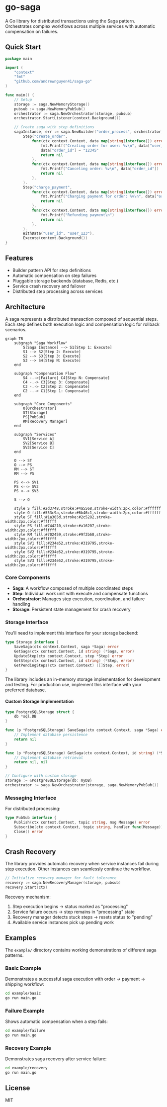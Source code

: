 # go-saga

A Go library for distributed transactions using the Saga pattern. Orchestrates complex workflows across multiple services with automatic compensation on failures.

## Quick Start

```go
package main

import (
    "context"
    "fmt"
    "github.com/andrewnguyen41/saga-go"
)

func main() {
    // Setup
    storage := saga.NewMemoryStorage()
    pubsub := saga.NewMemoryPubSub()
    orchestrator := saga.NewOrchestrator(storage, pubsub)
    orchestrator.StartListener(context.Background())

    // Create saga with step definitions
    sagaInstance, err := saga.NewBuilder("order_process", orchestrator).
        Step("create_order",
            func(ctx context.Context, data map[string]interface{}) error {
                fmt.Printf("Creating order for user: %v\n", data["user_id"])
                data["order_id"] = "12345"
                return nil
            },
            func(ctx context.Context, data map[string]interface{}) error {
                fmt.Printf("Canceling order: %v\n", data["order_id"])
                return nil
            },
        ).
        Step("charge_payment",
            func(ctx context.Context, data map[string]interface{}) error {
                fmt.Printf("Charging payment for order: %v\n", data["order_id"])
                return nil
            },
            func(ctx context.Context, data map[string]interface{}) error {
                fmt.Printf("Refunding payment\n")
                return nil
            },
        ).
        WithData("user_id", "user_123").
        Execute(context.Background())
}
```

## Features

- Builder pattern API for step definitions
- Automatic compensation on step failures
- Pluggable storage backends (database, Redis, etc.)
- Service crash recovery and failover
- Distributed step processing across services

## Architecture

A saga represents a distributed transaction composed of sequential steps. Each step defines both execution logic and compensation logic for rollback scenarios.

```mermaid
graph TB
    subgraph "Saga Workflow"
        S[Saga Instance] --> S1[Step 1: Execute]
        S1 --> S2[Step 2: Execute]
        S2 --> S3[Step 3: Execute]
        S3 --> S4[Step N: Execute]
    end
    
    subgraph "Compensation Flow"
        S4 -.->|Failure| C4[Step N: Compensate]
        C4 -.-> C3[Step 3: Compensate]
        C3 -.-> C2[Step 2: Compensate]
        C2 -.-> C1[Step 1: Compensate]
    end
    
    subgraph "Core Components"
        O[Orchestrator] 
        ST[Storage]
        PS[PubSub]
        RM[Recovery Manager]
    end
    
    subgraph "Services"
        SV1[Service A]
        SV2[Service B]
        SV3[Service C]
    end
    
    O --> ST
    O --> PS
    RM --> ST
    RM --> PS
    
    PS <--> SV1
    PS <--> SV2
    PS <--> SV3
    
    S --> O
    
    style S fill:#2d3748,stroke:#4a5568,stroke-width:2px,color:#ffffff
    style O fill:#553c9a,stroke:#6b46c1,stroke-width:2px,color:#ffffff
    style ST fill:#1a365d,stroke:#2c5282,stroke-width:2px,color:#ffffff
    style PS fill:#744210,stroke:#a16207,stroke-width:2px,color:#ffffff
    style RM fill:#702459,stroke:#9f2b68,stroke-width:2px,color:#ffffff
    style SV1 fill:#234e52,stroke:#319795,stroke-width:2px,color:#ffffff
    style SV2 fill:#234e52,stroke:#319795,stroke-width:2px,color:#ffffff
    style SV3 fill:#234e52,stroke:#319795,stroke-width:2px,color:#ffffff
```

### Core Components
- **Saga**: A workflow composed of multiple coordinated steps
- **Step**: Individual work unit with execute and compensate functions
- **Orchestrator**: Manages step execution, coordination, and failure handling
- **Storage**: Persistent state management for crash recovery

### Storage Interface
You'll need to implement this interface for your storage backend:
```go
type Storage interface {
    SaveSaga(ctx context.Context, saga *Saga) error
    GetSaga(ctx context.Context, id string) (*Saga, error)
    UpdateStep(ctx context.Context, step *Step) error
    GetStep(ctx context.Context, id string) (*Step, error)
    GetPendingSteps(ctx context.Context) ([]Step, error)
}
```

The library includes an in-memory storage implementation for development and testing. For production use, implement this interface with your preferred database.

#### Custom Storage Implementation
```go
type PostgreSQLStorage struct {
    db *sql.DB
}

func (p *PostgreSQLStorage) SaveSaga(ctx context.Context, saga *Saga) error {
    // Implement database persistence
    return nil
}

func (p *PostgreSQLStorage) GetSaga(ctx context.Context, id string) (*Saga, error) {
    // Implement database retrieval
    return nil, nil
}

// Configure with custom storage
storage := &PostgreSQLStorage{db: myDB}
orchestrator := saga.NewOrchestrator(storage, saga.NewMemoryPubSub())
```

### Messaging Interface
For distributed processing:
```go
type PubSub interface {
    Publish(ctx context.Context, topic string, msg Message) error
    Subscribe(ctx context.Context, topic string, handler func(Message)) error
    Close() error
}
```

## Crash Recovery

The library provides automatic recovery when service instances fail during step execution. Other instances can seamlessly continue the workflow.

```go
// Initialize recovery manager for fault tolerance
recovery := saga.NewRecoveryManager(storage, pubsub)
recovery.Start(ctx)
```

Recovery mechanism:
1. Step execution begins → status marked as "processing"
2. Service failure occurs → step remains in "processing" state
3. Recovery manager detects stuck steps → resets status to "pending"
4. Available service instances pick up pending work

## Examples

The `example/` directory contains working demonstrations of different saga patterns.

### Basic Example
Demonstrates a successful saga execution with order → payment → shipping workflow:

```bash
cd example/basic
go run main.go
```

### Failure Example
Shows automatic compensation when a step fails:

```bash
cd example/failure
go run main.go
```

### Recovery Example
Demonstrates saga recovery after service failure:

```bash
cd example/recovery
go run main.go
```

## License

MIT